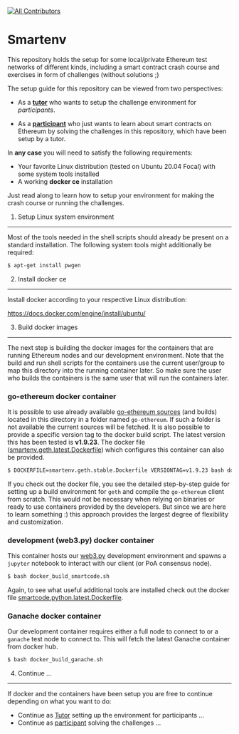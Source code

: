 <!-- ALL-CONTRIBUTORS-BADGE:START - Do not remove or modify this section -->
[![All Contributors](https://img.shields.io/badge/all_contributors-1-orange.svg?style=flat-square)](#contributors-)
<!-- ALL-CONTRIBUTORS-BADGE:END -->

Smartenv
========

This repository holds the setup for some local/private Ethereum test networks of different kinds,
including a smart contract crash course and exercises in form of challenges (without solutions ;)

The setup guide for this repository can be viewed from two perspectives:

* As a **[tutor](./README_TUTOR.md)** who wants to setup the challenge environment for *participants*.

* As a **[participant](./general_info/README.md)** who just wants to learn about smart contracts on Ethereum 
by solving the challenges in this repository, which have been setup by a tutor. 

In **any case** you will need to satisfy the following requirements: 
* Your favorite Linux distribution (tested on Ubuntu 20.04 Focal) with some system tools installed 
* A working **docker ce** installation

Just read along to learn how to setup your environment for making the crash course or running the challenges. 

1) Setup Linux system environment
---------------------------------

Most of the tools needed in the shell scripts should already be present 
on a standard installation. The following system tools might additionally 
be required:
```bash
$ apt-get install pwgen
```

2) Install docker ce 
--------------------

Install docker according to your respective Linux distribution:

https://docs.docker.com/engine/install/ubuntu/

3) Build docker images
----------------------

The next step is building the docker images for the containers that are running Ethereum nodes and our development environment. Note that the build and run shell scripts for the containers use 
the current user/group to map this directory into the running container later. 
So make sure the user who builds the containers is the same user that will run the containers later. 

### go-ethereum docker container
It is possible to use already available [go-ethereum sources](https://github.com/ethereum/go-ethereum) (and builds) located in this directory
in a folder named `go-ethereum`. 
If such a folder is not available the current sources will be fetched. 
It is also possible to provide a specific version tag to the docker build script. 
The latest version this has been tested is **v1.9.23**.
The docker file ([smartenv.geth.latest.Dockerfile](./smartenv.geth.latest.Dockerfile)) which configures this container can also be provided.

```bash
$ DOCKERFILE=smartenv.geth.stable.Dockerfile VERSIONTAG=v1.9.23 bash docker_build_smartenv.sh
```

If you check out the docker file, you see the detailed step-by-step guide for setting up a build environment for `geth` and compile the `go-ethereum` client from scratch. 
This would not be necessary when relying on binaries or ready to use containers provided by the developers. But since we are here to learn something :) this approach provides the largest degree of flexibility and customization. 


### development (web3.py) docker container 
This container hosts our [web3.py](https://pypi.org/project/web3/) development environment and spawns a `jupyter` notebook to interact with our client (or PoA consensus node). 

```bash
$ bash docker_build_smartcode.sh
```

Again, to see what useful additional tools are installed check out the docker file [smartcode.python.latest.Dockerfile](./smartcode.python.latest.Dockerfile).


### Ganache docker container 
Our development container requires either a full node to connect to or a `ganache` test node
to connect to. This will fetch the latest Ganache container from docker hub. 

```bash
$ bash docker_build_ganache.sh
```


4) Continue ...
---------------

If docker and the containers have been setup you are free to continue depending on what you want to do:

* Continue as [Tutor](./README_TUTOR.md) setting up the environment for participants ...
* Continue as [participant](./general_info/README.md) solving the challenges ... 


